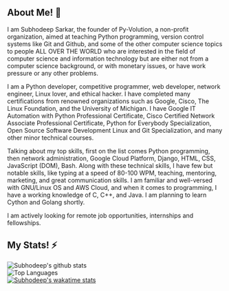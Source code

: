 ## About Me! 💬

I am Subhodeep Sarkar, the founder of Py-Volution, a non-profit organization, aimed at teaching Python programming, version control systems like Git and Github, and some of the other computer science topics to people ALL OVER THE WORLD who are interested in the field of computer science and information technology but are either not from a computer science background, or with monetary issues, or have work pressure or any other problems. 

I am a Python developer, competitive programmer, web developer, network engineer, Linux lover, and ethical hacker. I have completed many certifications from renowned organizations such as Google, Cisco, The Linux Foundation, and the University of Michigan. I have Google IT Automation with Python Professional Certificate, Cisco Certified Network Associate Professional Certificate, Python for Everybody Specialization, Open Source Software Development Linux and Git Specialization, and many other minor technical courses.

Talking about my top skills, first on the list comes Python programming, then network administration, Google Cloud Platform, Django, HTML, CSS, JavaScript (DOM), Bash. Along with these technical skills, I have few but notable skills, like typing at a speed of 80-100 WPM, teaching, mentoring, marketing, and great communication skills. I am familiar and well-versed with GNU/Linux OS and AWS Cloud, and when it comes to programming, I have a working knowledge of C, C++, and Java. I am planning to learn Cython and Golang shortly.

I am actively looking for remote job opportunities, internships and fellowships.


## My Stats! ⚡

![Subhodeep's github stats](https://github-readme-stats.vercel.app/api?username=H4CK3RD33P&show_icons=true&bg_color=30,046e65,043003&theme=merko)\
![Top Languages](https://github-readme-stats.vercel.app/api/top-langs/?username=H4CK3RD33P&theme=tokyonight&layout=compact&&bg_color=0,140b33,940000)\
[![Subhodeep's wakatime stats](https://github-readme-stats.vercel.app/api/wakatime?username=H4CK3RD33P&bg_color=60,138086,534666&title_color=c93437)](https://github.com/anuraghazra/github-readme-stats)

<!--
**H4CK3RD33P/H4CK3RD33P** is a ✨ _special_ ✨ repository because its `README.md` (this file) appears on your GitHub profile.
Here are some ideas to get you started:

- 🔭 I’m currently working on ...
- 🌱 I’m currently learning ...
- 👯 I’m looking to collaborate on ...
- 🤔 I’m looking for help with ...
- 💬 Ask me about ...
- 📫 How to reach me: ...
- 😄 Pronouns: ...
- ⚡ Fun fact: ...
-->
